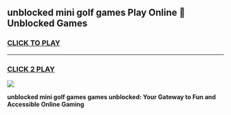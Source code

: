
## unblocked mini golf games Play Online 👋 Unblocked Games
<h3>
<a href="https://premium.freeplayer.one?title=unblocked_mini_golf_games&ref=19F">CLICK TO PLAY</a></h3>
<hr>

<h3>
<a href="https://premium.freeplayer.one?title=unblocked_mini_golf_games&ref=19F">CLICK 2 PLAY</a>
  
</h3>

<a href="https://premium.freeplayer.one?title=unblocked_mini_golf_games&ref=19F"><img src="https://clearcache.store/games.png"></a>


**unblocked mini golf games games unblocked: Your Gateway to Fun and Accessible Online Gaming**

